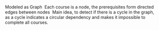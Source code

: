 Modeled as Graph
​
Each course is a node, the prerequisites form directed edges between nodes
​
Main idea, to detect if there is a cycle in the graph, as a cycle indicates a circular dependency and makes it impossible to complete all courses.